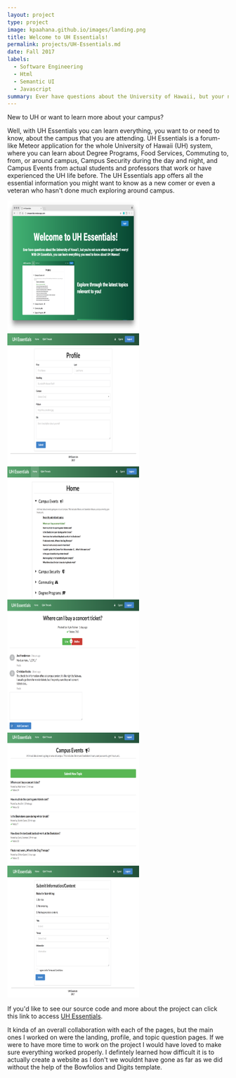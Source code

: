 ```yaml
---
layout: project
type: project
image: kpaahana.github.io/images/landing.png
title: Welcome to UH Essentials!
permalink: projects/UH-Essentials.md
date: Fall 2017
labels:
  - Software Engineering
  - Html
  - Semantic UI
  - Javascript
summary: Ever have questions about the University of Hawaii, but your not sure where to go? With UH Essentials
---
```


New to UH or want to learn more about your campus?

Well, with UH Essentials you can learn everything, you want to or need to know, about the campus that you are attending. UH Essentials is a forum-like Meteor application for the whole University of Hawaii (UH) system, where you can learn about Degree Programs, Food Services, Commuting to, from, or around campus, Campus Security during the day and night, and Campus Events from actual students and professors that work or have experienced the UH life before. The UH Essentials app offers all the essential information you might want to know as a new comer or even a veteran who hasn't done much exploring around campus.

<div class="ui images">
  <img class="ui centered rounded image" src="/images/landing.png"  width= "300" height="300">
  <img class="ui centered rounded image" src="/images/profile.png"  width= "300" height="300">
  <img class="ui centered rounded image" src="/images/home.png"  width= "300" height="300"> 
  <img class="ui centered rounded image" src="/images/topic.png"  width= "300" height="300">
  <img class="ui centered rounded image" src="/images/thread.png"  width= "300" height="300">
  <img class="ui centered rounded image" src="/images/submit.png"  width= "300" height="300">
</div>

If you'd like to see our source code and more about the project can click this link to access [UH Essentials](https://uhessentials.github.io). 

It kinda of an overall collaboration with each of the pages, but the main ones I worked on were the landing, profile, and topic question pages. If we were to have more time to work on the project I would have loved to make sure everything worked properly. I defintely learned how difficult it is to actually create a website as I don't we wouldnt have gone as far as we did without the help of the Bowfolios and Digits template. 
